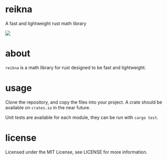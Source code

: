# reikna

A fast and lightweight rust math library

[![](https://travis-ci.org/phillip-h/reikna.svg?branch=master)](https://travis-ci.org/phillip-h/reikna)

# about

`reikna` is a math library for rust designed to be fast and lightweight. 

# usage

Clone the repository, and copy the files into your project. A crate should
be available on `crates.io` in the near future.

Unit tests are available for each module, they can be run with `cargo test`.

# license

Licensed under the MIT License, see LICENSE for more information.
